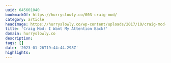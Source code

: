 ```yaml
---
uuid: 645601040
bookmarkOf: https://hurryslowly.co/003-craig-mod/
category: article
headImage: https://hurryslowly.co/wp-content/uploads/2017/10/craig-mod-1200.jpg
title: 'Craig Mod: I Want My Attention Back!'
domain: hurryslowly.co
description: 
tags: []
date: '2023-01-26T19:44:44.298Z'
highlights: 
---
```




